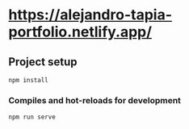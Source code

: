 # https://alejandro-tapia-portfolio.netlify.app/

## Project setup
```
npm install
```

### Compiles and hot-reloads for development
```
npm run serve
```
